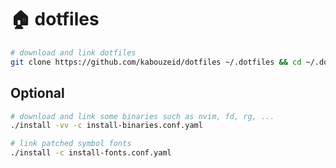 # 🏠 dotfiles
```bash
# download and link dotfiles
git clone https://github.com/kabouzeid/dotfiles ~/.dotfiles && cd ~/.dotfiles && ./install
```

## Optional
```bash
# download and link some binaries such as nvim, fd, rg, ...
./install -vv -c install-binaries.conf.yaml
```

```bash
# link patched symbol fonts
./install -c install-fonts.conf.yaml
```
